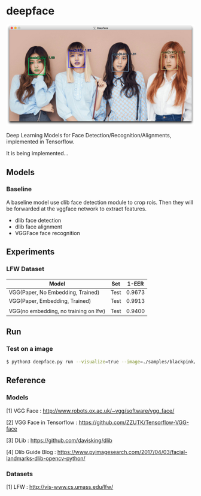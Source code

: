 # deepface

![blackpink with deepface(vgg model)](./etc/example_blackpink.png)

Deep Learning Models for Face Detection/Recognition/Alignments, implemented in Tensorflow.

It is being implemented...

## Models

### Baseline

A baseline model use dlib face detection module to crop rois. Then they will be forwarded at the vggface network to extract features.

- dlib face detection
- dlib face alignment
- VGGFace face recognition

## Experiments

### LFW Dataset

| Model                                 | Set        | 1-EER      |
|---------------------------------------|------------|------------|
| VGG(Paper, No Embedding, Trained)     | Test       | 0.9673     |
| VGG(Paper, Embedding, Trained)        | Test       | 0.9913     |
|                                       |            |            |
| VGG(no embedding, no training on lfw) | Test       | 0.9400     |

## Run

### Test on a image

```bash
$ python3 deepface.py run --visualize=true --image=./samples/blackpink/blackpink1.jpg
```

## Reference

### Models

[1] VGG Face : http://www.robots.ox.ac.uk/~vgg/software/vgg_face/

[2] VGG Face in Tensorflow : https://github.com/ZZUTK/Tensorflow-VGG-face

[3] DLib : https://github.com/davisking/dlib

[4] Dlib Guide Blog : https://www.pyimagesearch.com/2017/04/03/facial-landmarks-dlib-opencv-python/

### Datasets

[1] LFW : http://vis-www.cs.umass.edu/lfw/